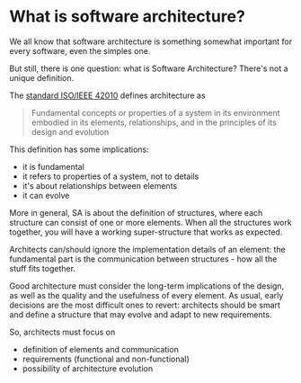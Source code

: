 # What is software architecture?

We all know that software architecture is something somewhat important for every software, even the simples one.

But still, there is one question: what is Software Architecture?
There's not a unique definition.

The [standard ISO/IEEE 42010](https://www.iso.org/obp/ui/#iso:std:iso-iec-ieee:42010:ed-1:v1:en) defines architecture as 

> Fundamental concepts or properties of a system in its environment embodied in its elements, relationships, and in the principles of its design and evolution

This definition has some implications:

* it is fundamental
* it refers to properties of a system, not to details
* it's about relationships between elements
* it can evolve

More in general, SA is about the definition of structures, where each structure can consist of one or more elements. When all the structures work together, you will have a working super-structure that works as expected.

Architects can/should ignore the implementation details of an element: the fundamental part is the communication between structures - how all the stuff fits together.

Good architecture must consider the long-term implications of the design, as well as the quality and the usefulness of every element.
As usual, early decisions are the most difficult ones to revert: architects should be smart and define a structure that may evolve and adapt to new requirements.

So, architects must focus on

* definition of elements and communication
* requirements (functional and non-functional)
* possibility of architecture evolution
